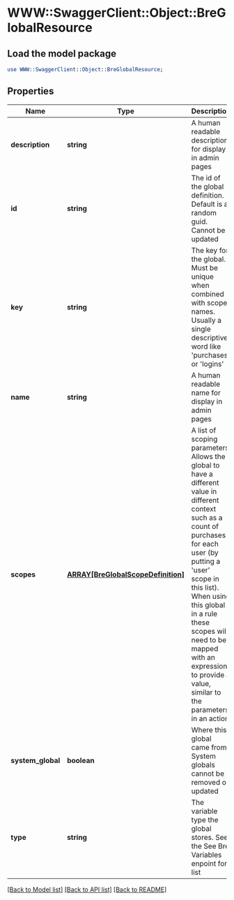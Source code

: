 # WWW::SwaggerClient::Object::BreGlobalResource

## Load the model package
```perl
use WWW::SwaggerClient::Object::BreGlobalResource;
```

## Properties
Name | Type | Description | Notes
------------ | ------------- | ------------- | -------------
**description** | **string** | A human readable description for display in admin pages | [optional] 
**id** | **string** | The id of the global definition. Default is a random guid. Cannot be updated | [optional] 
**key** | **string** | The key for the global. Must be unique when combined with scope names. Usually a single descriptive word like &#39;purchases&#39; or &#39;logins&#39; | 
**name** | **string** | A human readable name for display in admin pages | [optional] 
**scopes** | [**ARRAY[BreGlobalScopeDefinition]**](BreGlobalScopeDefinition.md) | A list of scoping parameters. Allows the global to have a different value in different context such as a count of purchases for each user (by putting a &#39;user&#39; scope in this list). When using this global in a rule these scopes will need to be mapped with an expression to provide a value, similar to the parameters in an action | [optional] 
**system_global** | **boolean** | Where this global came from. System globals cannot be removed or updated | [optional] 
**type** | **string** | The variable type the global stores. See the See Bre Variables enpoint for list | 

[[Back to Model list]](../README.md#documentation-for-models) [[Back to API list]](../README.md#documentation-for-api-endpoints) [[Back to README]](../README.md)


